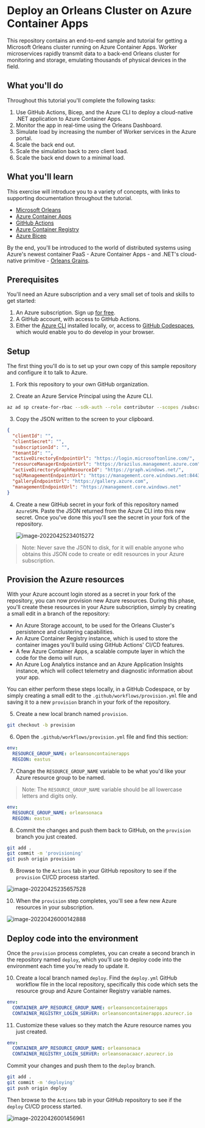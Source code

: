 # Deploy an Orleans Cluster on Azure Container Apps

This repository contains an end-to-end sample and tutorial for getting a Microsoft Orleans cluster running on Azure Container Apps. Worker microservices rapidly transmit data to a back-end Orleans cluster for monitoring and storage, emulating thousands of physical devices in the field.

## What you'll do

Throughout this tutorial you'll complete the following tasks:

1. Use GitHub Actions, Bicep, and the Azure CLI to deploy a cloud-native .NET application to Azure Container Apps.
2. Monitor the app in real-time using the Orleans Dashboard.
3. Simulate load by increasing the number of Worker services in the Azure portal.
4. Scale the back end out.
5. Scale the simulation back to zero client load.
6. Scale the back end down to a minimal load.

## What you'll learn

This exercise will introduce you to a variety of concepts, with links to supporting documentation throughout the tutorial. 

* [Microsoft Orleans](https://docs.microsoft.com/dotnet/orleans)
* [Azure Container Apps](https://docs.microsoft.com/azure/container-apps/overview)
* [GitHub Actions](https://github.com/features/actions)
* [Azure Container Registry](https://docs.microsoft.com/azure/container-registry/)
* [Azure Bicep](https://docs.microsoft.com/azure/azure-resource-manager/bicep/overview?tabs=**bicep**)

By the end, you'll be introduced to the world of distributed systems using Azure's newest container PaaS - Azure Container Apps - and .NET's cloud-native primitive - [Orleans Grains](https://docs.microsoft.com/dotnet/orleans/grains/).

## Prerequisites

You'll need an Azure subscription and a very small set of tools and skills to get started:

1. An Azure subscription. Sign up [for free](https://azure.microsoft.com/free/).
2. A GitHub account, with access to GitHub Actions.
3. Either the [Azure CLI](https://docs.microsoft.com/cli/azure/install-azure-cli) installed locally, or, access to [GitHub Codespaces](https://github.com/features/codespaces), which would enable you to do develop in your browser.

## Setup

The first thing you'll do is to set up your own copy of this sample repository and configure it to talk to Azure. 

1. Fork this repository to your own GitHub organization.

2. Create an Azure Service Principal using the Azure CLI. 

```bash
az ad sp create-for-rbac --sdk-auth --role contributor --scopes /subscription/<your-subscription-id>
```

3. Copy the JSON written to the screen to your clipboard. 

```json
{
  "clientId": "",
  "clientSecret": "",
  "subscriptionId": "",
  "tenantId": "",
  "activeDirectoryEndpointUrl": "https://login.microsoftonline.com/",
  "resourceManagerEndpointUrl": "https://brazilus.management.azure.com",
  "activeDirectoryGraphResourceId": "https://graph.windows.net/",
  "sqlManagementEndpointUrl": "https://management.core.windows.net:8443/",
  "galleryEndpointUrl": "https://gallery.azure.com",
  "managementEndpointUrl": "https://management.core.windows.net"
}
```

4. Create a new GitHub secret in your fork of this repository named `AzureSPN`. Paste the JSON returned from the Azure CLI into this new secret. Once you've done this you'll see the secret in your fork of the repository.

   ![image-20220425234015272](docs\media\secrets.png)

> Note: Never save the JSON to disk, for it will enable anyone who obtains this JSON code to create or edit resources in your Azure subscription. 

## Provision the Azure resources

With your Azure account login stored as a secret in your fork of the repository, you can now provision new Azure resources. During this phase, you'll create these resources in your Azure subscription, simply by creating a small edit in a branch of the repository:

* An Azure Storage account, to be used for the Orleans Cluster's persistence and clustering capabilities. 
* An Azure Container Registry instance, which is used to store the container images you'll build using GitHub Actions' CI/CD features.
* A few Azure Container Apps, a scalable compute layer in which the code for the demo will run. 
* An Azure Log Analytics instance and an Azure Application Insights instance, which will collect telemetry and diagnostic information about your app.

You can either perform these steps locally, in a GitHub Codespace, or by simply creating a small edit to the `.github/workflows/provision.yml` file and saving it to a new `provision` branch in your fork of the repository.

5. Create a new local branch named `provision`. 

```bash
git checkout -b provision
```

6. Open the `.github/workflows/provision.yml` file and find this section:

```yaml
env:
  RESOURCE_GROUP_NAME: orleansoncontainerapps
  REGION: eastus
```

7. Change the `RESOURCE_GROUP_NAME` variable to be what you'd like your Azure resource group to be named. 

> Note: The `RESOURCE_GROUP_NAME` variable should be all lowercase letters and digits only.

```yaml
env:
  RESOURCE_GROUP_NAME: orleansonaca
  REGION: eastus
```

8. Commit the changes and push them back to GitHub, on the `provision` branch you just created. 

```bash
git add .
git commit -m 'provisioning'
git push origin provision
```

9. Browse to the `Actions` tab in your GitHub repository to see if the `provision` CI/CD process started.

![image-20220425235657528](docs/media/provision.png)

10. When the `provision` step completes, you'll see a few new Azure resources in your subscription.

![image-20220426000142888](docs/media/azure-resources.png)



## Deploy code into the environment

Once the `provision` process completes, you can create a second branch in the repository named `deploy`, which you'll use to deploy code into the environment each time you're ready to update it. 

10. Create a local branch named `deploy`. Find the `deploy.yml` GitHub workflow file in the local repository, specifically this code which sets the resource group and Azure Container Registry variable names. 

```yaml
env:
  CONTAINER_APP_RESOURCE_GROUP_NAME: orleansoncontainerapps
  CONTAINER_REGISTRY_LOGIN_SERVER: orleansoncontainerapps.azurecr.io
```

11. Customize these values so they match the Azure resource names you just created.

```yaml
env:
  CONTAINER_APP_RESOURCE_GROUP_NAME: orleansonaca
  CONTAINER_REGISTRY_LOGIN_SERVER: orleansonacaacr.azurecr.io
```

Commit your changes and push them to the `deploy` branch.

```bash
git add .
git commit -m 'deploying'
git push origin deploy
```

Then browse to the `Actions` tab in your GitHub repository to see if the `deploy` CI/CD process started.

![image-20220426001456961](docs/media/deploy.png)

